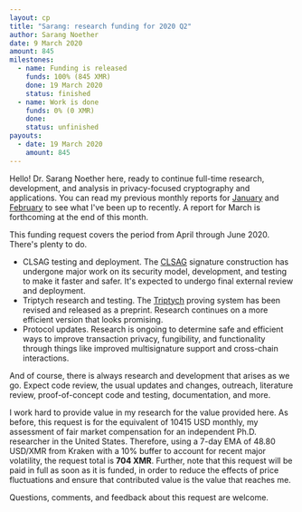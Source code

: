 ```yaml
---
layout: cp
title: "Sarang: research funding for 2020 Q2"
author: Sarang Noether
date: 9 March 2020
amount: 845
milestones:
  - name: Funding is released
    funds: 100% (845 XMR)
    done: 19 March 2020
    status: finished
  - name: Work is done
    funds: 0% (0 XMR)
    done:
    status: unfinished
payouts:
  - date: 19 March 2020
    amount: 845
---
```

Hello! Dr. Sarang Noether here, ready to continue full-time research, development, and analysis in privacy-focused cryptography and applications. You can read my previous monthly reports for [January](https://repo.getmonero.org/monero-project/ccs-proposals/-/merge_requests/110#note_8753) and [February](https://repo.getmonero.org/monero-project/ccs-proposals/-/merge_requests/110#note_9123) to see what I've been up to recently. A report for March is forthcoming at the end of this month.

This funding request covers the period from April through June 2020. There's plenty to do.
- CLSAG testing and deployment. The [CLSAG](https://eprint.iacr.org/2019/654) signature construction has undergone major work on its security model, development, and testing to make it faster and safer. It's expected to undergo final external review and deployment.
- Triptych research and testing. The [Triptych](https://eprint.iacr.org/2020/018) proving system has been revised and released as a preprint. Research continues on a more efficient version that looks promising.
- Protocol updates. Research is ongoing to determine safe and efficient ways to improve transaction privacy, fungibility, and functionality through things like improved multisignature support and cross-chain interactions.

And of course, there is always research and development that arises as we go. Expect code review, the usual updates and changes, outreach, literature review, proof-of-concept code and testing, documentation, and more.

I work hard to provide value in my research for the value provided here. As before, this request is for the equivalent of 10415 USD monthly, my assessment of fair market compensation for an independent Ph.D. researcher in the United States. Therefore, using a 7-day EMA of 48.80 USD/XMR from Kraken with a 10% buffer to account for recent major volatility, the request total is **704 XMR**. Further, note that this request will be paid in full as soon as it is funded, in order to reduce the effects of price fluctuations and ensure that contributed value is the value that reaches me.

Questions, comments, and feedback about this request are welcome.
